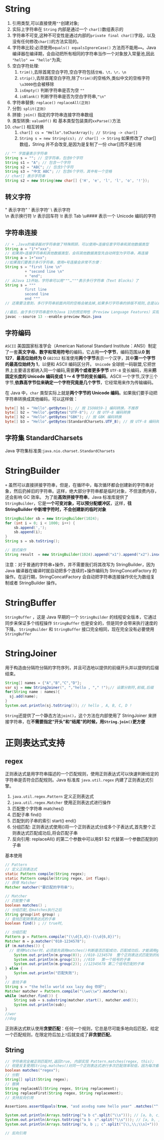 # String

1. 引用类型,可以直接使用`""`创建对象;
2. 实际上字符串在 `String` 内部是通过一个 `char[]`数组表示的
3. 字符串不可变,这种不可变性是通过内部的`private final char[]`字段，以及没有任何修改`char[]`的方法实现的。
4. 字符串比较:必须使用`equals() equalsIgnoreCase()` 方法而不能用`==`。Java 编译器在编译期，会自动把所有相同的字符串当作一个对象放入常量池,因此 `"hello" == "hello"`为真;
5. 空白字符处理:
   1. `trim()`,去除首尾空白字符,空白字符包括`空格，\t，\r，\n`
   2. `strip()`,去除首尾空白字符,除了`trim()`的空格外,类似中文的空格字符`\u3000`也会被移除
   3. `isEmpty()` 判断字符串是否为空 `""`
   4. `isBlank()` 判断字符串是否为空白字符串,`"\n"`
6. 字符串替换: `replace()` `replaceAll(正则)`
7. 分割: `split(正则)`
8. 拼接: `join()` 指定的字符串连接字符串数组
9. 类型转换: `valueOf()` 和 基本类型包装类的`xxParse()`方法
10. `char[]` 相互转换
    1. `char[] cs = "Hello".toCharArray(); // String -> char[]`
    2. `String s = new String(cs); // char[] -> String` 如果修改了 char[]数组，String 并不会改变,是因为是复制了一份 char[]而不是引用

```java
// "" 字面量表示字符串
String s = ""; // 空字符串，包含0个字符
String s1 = "A"; // 包含一个字符
String s2 = "ABC"; // 包含3个字符
String s3 = "中文 ABC"; // 包含6个字符，其中有一个空格
// char[] 表示字符串
String s2 = new String(new char[] {'H', 'e', 'l', 'l', 'o', '!'});
```

## 转义字符

\" 表示字符"
\' 表示字符'
\ 表示字符\
\n 表示换行符
\r 表示回车符
\t 表示 Tab
\u#### 表示一个 Unicode 编码的字符

## 字符串连接

```java
// + ,Java的编译器对字符串做了特殊照顾，可以使用+连接任意字符串和其他数据类型
String a = "1"+"xxx";
// 如果用+连接字符串和其他数据类型，会将其他数据类型先自动转型为字符串，再连接
String a = 1+"xxx";
//如果我们要表示多行字符串，使用+号连接会非常不方便：
String s = "first line \n"
         + "second line \n"
         + "end";
// 从Java 13开始，字符串可以用"""…"""表示多行字符串（Text Blocks）了
String s = """
         first line
         second line
         end """
// 还需要注意到，多行字符串前面共同的空格会被去掉,如果多行字符串的排版不规则,总是以最短的行首空格为基准.

//最后，由于多行字符串是作为Java 13的预览特性（Preview Language Features）实现的，编译的时候，我们还需要给编译器加上参数：
javac --source 13 --enable-preview Main.java
```

## 字符编码

`ASCII` 美国国家标准学会（American National Standard Institute：ANSI）制定了一套**英文字母、数字和常用符号**的编码，它占用**一个字节**，编码范围从**0 到 127**，**最高位始终为 0**
`GB2312` 标准使用**两个字节**表示一个汉字，其中**第一个字节的最高位始终为 1**，以便和 ASCII 编码区分开。
`Unicode` 全球统一码联盟,它把世界上主要语言都纳入同一个编码,需要**两个或者更多字节**
`UTF-8` 变长编码，用来**把固定长度的 Unicode 编码变成 1 ～ 4 字节的变长编码**。ASCII 一个字节,汉字三个字节,**依靠高字节位来确定一个字符究竟是几个字节**，它经常用来作为传输编码。

在 Java 中，`char` 类型实际上就是**两个字节的 Unicode 编码**。如果我们要手动把字符串转换成其他编码，可以这样做：

```Java
byte[] b1 = "Hello".getBytes(); // 按 ISO8859-1 编码转换，不推荐
byte[] b2 = "Hello".getBytes("UTF-8"); // 按 UTF-8 编码转换
byte[] b2 = "Hello".getBytes("GBK"); // 按 GBK 编码转换
byte[] b3 = "Hello".getBytes(StandardCharsets.UTF_8); // 按 UTF-8 编码转换
```

## 字符集 StandardCharsets

Java 字符集标准类:`java.nio.charset.StandardCharsets`

# StringBuilder

`+` 虽然可以直接拼接字符串，但是，在循环中，每次循环都会创建新的字符串对象，然后扔掉旧的字符串。这样，绝大部分字符串都是临时对象，不但浪费内存，还会影响 GC 效率。
为了能**高效拼接字符串**，Java 标准库提供了`StringBuilder`，它是**一个可变对象，可以预分配缓冲区**，这样，**往 StringBuilder 中新增字符时，不会创建新的临时对象**

```java
StringBuilder sb = new StringBuilder(1024);
for (int i = 0; i < 1000; i++) {
    sb.append(',');
    sb.append(i);
}
String s = sb.toString();

// 链式操作
String result  = new StringBuilder(1024).append("x1").append("x2").insert(0,"hello , ").toString()
```

注意：对于普通的字符串+操作，并不需要我们将其改写为 StringBuilder，因为 Java 编译器在编译时就自动把多个连续的+操作编码为 StringConcatFactory 的操作。在运行期，StringConcatFactory 会自动把字符串连接操作优化为数组复制或者 StringBuilder 操作。

# StringBuffer

`StringBuffer` ，这是 Java 早期的一个 `StringBuilder` 的线程安全版本，它通过同步来保证多个线程操作 `StringBuffer` 也是安全的，但是同步会带来执行速度的下降。
`StringBuilder` 和 `StringBuffer` 接口完全相同，现在完全没有必要使用 `StringBuffer`

# StringJoiner

用于构造由分隔符分隔的字符序列，并且可选地以提供的前缀开头并以提供的后缀结束。

```java
String[] names = {"A","B","C","D"};
var sj = new StringJoiner(", ","hello , "," !");// 设置分割符,前缀,后缀
for(String name : names){
  sj.add(name);
}
System.out.println(sj.toString()); // hello , A, B, C, D !
```

`String`还提供了一个静态方法`join()`，这个方法在内部使用了 StringJoiner 来拼接字符串，在**不需要指定“开头”和“结尾”的时候，用`String.join()`更方便**

# 正则表达式支持

## regex

正则表达式是用字符串描述的一个匹配规则，使用正则表达式可以快速判断给定的字符串是否符合匹配规则。Java 标准库 `java.util.regex` 内建了正则表达式引擎。

1. `java.util.regex.Pattern` 定义正则表达式
2. `java.util.regex.Matcher` 使用正则表达式进行操作
3. 匹配整个字符串 matches()
4. 匹配子串 find()
5. 匹配到的子串的索引 start() end()
6. 分组匹配: 正则表达式使用()将一个正则表达式分成多个子表达式,首先整个正则表达式匹配成功后,将会匹配子串
7. 反向引用: replaceAll​() 的第二个参数中可以用$1 $2 代替第一个参数匹配到的子串

基本使用

```java
// Pattern
// 定义正则表达式
static Pattern compile(String regex);
static Pattern compile​(String regex, int flags);
// 获得 Matcher
Matcher matcher("要匹配的字符串");

// Matcher
// 匹配整个串
boolean matches() ;
// 分组匹配,在matches执行之后
String group​(int group) ;
// 查找匹配政策表达式的子串
boolean find() ; // true时,
```

```java
// 分组匹配
Pattern p = Pattern.compile("(\\d{3,4})-(\\d{6,8})");
Matcher m = p.matcher("010-1234578");
if (m.matches()) {
  // 使用Matcher时，必须首先调用matches()判断是否匹配成功，匹配成功后，才能调用group()提取子串。
    System.out.println(m.group(0)); //010-1234578  整个正则表达式匹配到的结果
    System.out.println(m.group(1)); //010   第一个括号的子串
    System.out.println(m.group(2)); //12345678 第二个括号匹配的子串
} else {
    System.out.println("匹配失败");
}
// 查找子串
String s = "the hello world xxx lazy dog 你好";
Matcher matcher = Pattern.compile("\\wo\\w").matcher(s);
while (matcher.find()) {
    String sub = s.substring(matcher.start(), matcher.end());
    System.out.println(sub);
}
//wor
//dog
```

正则表达式默认使用**贪婪匹配**：任何一个规则，它总是尽可能多地向后匹配，给定一个匹配规则，在限定符后加上`?`后就变成了**非贪婪匹配**。

## String

```java
// 字符串完全被正则匹配时,返回true, 内部实现 Pattern.matches(regex, this);
// 但是反复使用String.matches()对同一个正则表达式进行多次匹配效率较低，因为每次都会创建出一样的Pattern对象。完全可以先创建出一个Pattern对象，然后反复使用，就可以实现编译一次，多次匹配
boolean matches("regex");
// 分割
String[] split(String regex);
// 替换
String replaceAll​(String regex, String replacement);
String replaceFirst​(String regex, String replacement);
// 支持反向引用

Assertions.assertEquals(true, "asd asvdsg name hello year" .matches("^[\\s\\S]+hello [\\s\\S]+"));

System.out.println(Arrays.toString("a b c".split("\\s"))); // [a, b, c]
System.out.println(Arrays.toString("a b  c".split("\\s"))); // [a, b, , c]
System.out.println(Arrays.toString("a, b ;; c".split("[\\,\\;\\s]+"))); // [a, b, c]

// 反向引用

```
